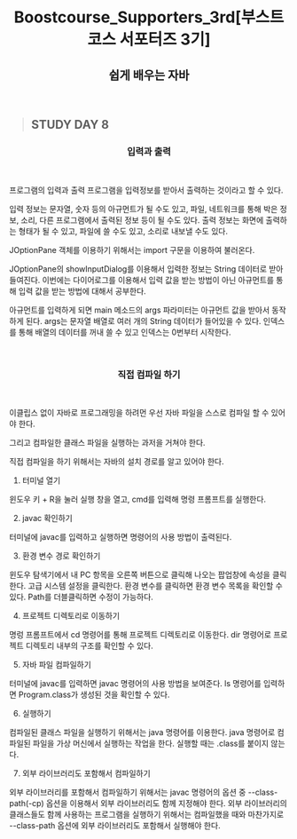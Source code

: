 <h1 align = "center">Boostcourse_Supporters_3rd[부스트코스 서포터즈 3기]</h1>
<h2 align = "center">쉽게 배우는 자바</h2>
<br>

>## STUDY DAY 8
<h3 align = "center">입력과 출력</h3>
<br>

프로그램의 입력과 출력
프로그램을 입력정보를 받아서 출력하는 것이라고 할 수 있다.

입력 정보는 문자열, 숫자 등의 아규먼트가 될 수도 있고, 파일, 네트워크를 통해 박은 정보, 소리, 다른 프로그램에서 출력된 정보 등이 될 수도 있다.
출력 정보는 화면에 출력하는 형태가 될 수 있고, 파일에 쓸 수도 있고, 소리로 내보낼 수도 있다.

JOptionPane 객체를 이용하기 위해서는 import 구문을 이용하여 불러온다.

JOptionPane의 showInputDialog를 이용해서 입력한 정보는 String 데이터로 받아들여진다.
이번에는 다이어로그를 이용해서 입력 값을 받는 방법이 아닌 아규먼트를 통해 입력 값을 받는 방법에 대해서 공부한다.

아규먼트를 입력하게 되면 main 메소드의 args 파라미터는 아규먼트 값을 받아서 동작하게 된다.
args는 문자열 배열로 여러 개의 String 데이터가 들어있을 수 있다.
인덱스를 통해 배열의 데이터를 꺼내 쓸 수 있고 인덱스는 0번부터 시작한다.

<br>

<h3 align = "center">직접 컴파일 하기</h3>
<br>

이클립스 없이 자바로 프로그래밍을 하려먼 우선 자바 파일을 스스로 컴파일 할 수 있어야 한다.

그리고 컴파일한 클래스 파일을 실행하는 과저을 거쳐야 한다.

직접 컴파일을 하기 위해서는 자바의 설치 경로를 알고 있어야 한다.

1. 터미널 열기

윈도우 키 + R을 눌러 실행 창을 열고, cmd를 입력해 명령 프롬프트를 실행한다.

2. javac 확인하기

터미널에 javac를 입력하고 실행하면 명령어의 사용 방법이 출력된다.

3. 환경 변수 경로 확인하기

윈도우 탐색기에서 내 PC 항목을 오른쪽 버튼으로 클릭해 나오는 팝업창에 속성을 클릭한다.
고급 시스템 설정을 클릭한다.
환경 변수를 클릭하면 환경 변수 목록을 확인할 수 있다.
Path를 더블클릭하면 수정이 가능하다.

4. 프로젝트 디렉토리로 이동하기

명렁 프롬프트에서 cd 명령어를 통해 프로젝트 디렉토리로 이동한다.
dir 명령어로 프로젝트 디렉토리 내부의 구조를 확인할 수 있다.

5. 자바 파일 컴파일하기

터미널에 javac를 입력하면 javac 명령어의 사용 방법을 보여준다.
ls 명령어를 입력하면 Program.class가 생성된 것을 확인할 수 있다.

6. 실행하기

컴파일된 클래스 파일을 실행하기 위해서는 java 명령어를 이용한다.
java 명령어로 컴파일된 파일을 가상 머신에서 실행하는 작업을 한다.
실행할 때는 .class를 붙이지 않는다.

7. 외부 라이브러리도 포함해서 컴파일하기

외부 라이브러리를 포함해서 컴파일하기 위해서는 javac 명령어의 옵션 중 --class-path(-cp) 옵션을 이용해서 외부 라이브러리도 함께 지정해야 한다.
외부 라이브러리의 클래스들도 함께 사용하는 프로그램을 실행하기 위해서는 컴파일했을 때와 마찬가지로 --class-path 옵션에 외부 라이브러리도 포함해서 실행해야 한다.

<br>
